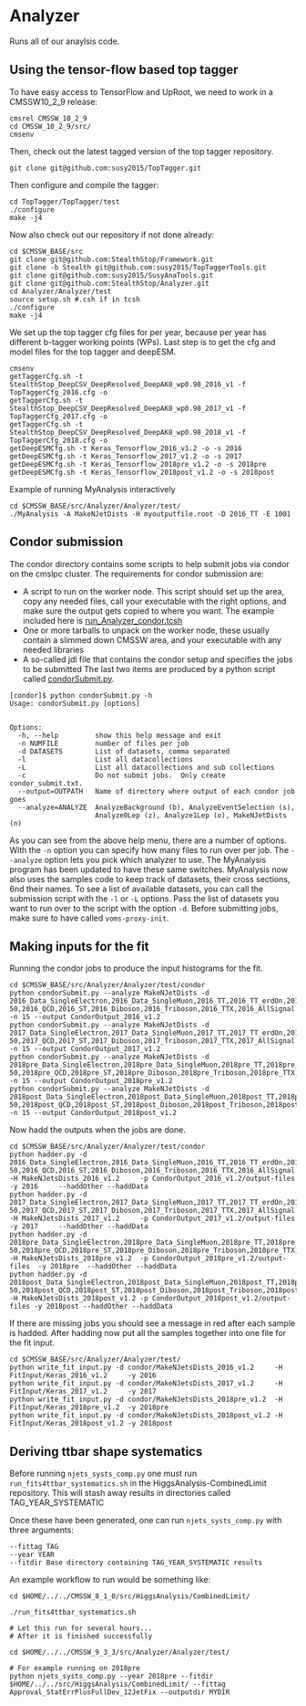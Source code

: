 # Analyzer
Runs all of our anaylsis code. 

## Using the tensor-flow based top tagger

To have easy access to TensorFlow and UpRoot, we need to work in a CMSSW10_2_9 release:
```
cmsrel CMSSW_10_2_9
cd CMSSW_10_2_9/src/
cmsenv
```

Then, check out the latest tagged version of the top tagger repository. 

```
git clone git@github.com:susy2015/TopTagger.git
```

Then configure and compile the tagger:
```
cd TopTagger/TopTagger/test
./configure 
make -j4
```

Now also check out our repository if not done already:
```
cd $CMSSW_BASE/src
git clone git@github.com:StealthStop/Framework.git
git clone -b Stealth git@github.com:susy2015/TopTaggerTools.git
git clone git@github.com:susy2015/SusyAnaTools.git
git clone git@github.com:StealthStop/Analyzer.git
cd Analyzer/Analyzer/test
source setup.sh #.csh if in tcsh
./configure
make -j4
```

We set up the top tagger cfg files for per year, because per year has different b-tagger working points (WPs).
Last step is to get the cfg and model files for the top tagger and deepESM.
```
cmsenv
getTaggerCfg.sh -t StealthStop_DeepCSV_DeepResolved_DeepAK8_wp0.98_2016_v1 -f TopTaggerCfg_2016.cfg -o
getTaggerCfg.sh -t StealthStop_DeepCSV_DeepResolved_DeepAK8_wp0.98_2017_v1 -f TopTaggerCfg_2017.cfg -o
getTaggerCfg.sh -t StealthStop_DeepCSV_DeepResolved_DeepAK8_wp0.98_2018_v1 -f TopTaggerCfg_2018.cfg -o
getDeepESMCfg.sh -t Keras_Tensorflow_2016_v1.2 -o -s 2016
getDeepESMCfg.sh -t Keras_Tensorflow_2017_v1.2 -o -s 2017
getDeepESMCfg.sh -t Keras_Tensorflow_2018pre_v1.2 -o -s 2018pre
getDeepESMCfg.sh -t Keras_Tensorflow_2018post_v1.2 -o -s 2018post
```

Example of running MyAnalysis interactively
```
cd $CMSSW_BASE/src/Analyzer/Analyzer/test/
./MyAnalysis -A MakeNJetDists -H myoutputfile.root -D 2016_TT -E 1001
```


## Condor submission

The condor directory contains some scripts to help submit jobs via condor on the cmslpc cluster. 
The requirements for condor submission are: 
 - A script to run on the worker node. This script should set up the area, copy any needed files, call your executable with the right options, and make sure the output gets copied to where you want. The example included here is [run_Analyzer_condor.tcsh](Analyzer/test/condor/run_Analyzer_condor.tcsh)
 - One or more tarballs to unpack on the worker node, these usually contain a slimmed down CMSSW area, and your executable with any needed libraries
 - A so-called jdl file that contains the condor setup and specifies the jobs to be submitted
The last two items are produced by a python script called [condorSubmit.py](Analyzer/test/condor/condorSubmit.py). 

```
[condor]$ python condorSubmit.py -h
Usage: condorSubmit.py [options]


Options:
  -h, --help         show this help message and exit
  -n NUMFILE         number of files per job
  -d DATASETS        List of datasets, comma separated
  -l                 List all datacollections
  -L                 List all datacollections and sub collections
  -c                 Do not submit jobs.  Only create condor_submit.txt.
  --output=OUTPATH   Name of directory where output of each condor job goes
  --analyze=ANALYZE  AnalyzeBackground (b), AnalyzeEventSelection (s),
                     Analyze0Lep (z), Analyze1Lep (o), MakeNJetDists (n)
```
As you can see from the above help menu, there are a number of options. 
With the `-n` option you can specify how many files to run over per job. The `--analyze` option lets you pick which analyzer to use. 
The MyAnalysis program has been updated to have these same switches. 
MyAnalysis now also uses the samples code to keep track of datasets, their cross sections, 6nd their names. 
To see a list of available datasets, you can call the submission script with the `-l` or `-L` options. Pass the list of datasets you want to run over to the script with the option `-d`. 
Before submitting jobs, make sure to have called `voms-proxy-init`. 

## Making inputs for the fit

Running the condor jobs to produce the input histograms for the fit.

```
cd $CMSSW_BASE/src/Analyzer/Analyzer/test/condor
python condorSubmit.py --analyze MakeNJetDists -d 2016_Data_SingleElectron,2016_Data_SingleMuon,2016_TT,2016_TT_erdOn,2016_TT_hdampUp,2016_TT_hdampDown,2016_TT_underlyingEvtUp,2016_TT_underlyingEvtDown,2016_TT_fsrUp,2016_TT_fsrDown,2016_TT_isrUp,2016_TT_isrDown,2016_WJets,2016_DYJetsToLL_M-50,2016_QCD,2016_ST,2016_Diboson,2016_Triboson,2016_TTX,2016_AllSignal -n 15 --output CondorOutput_2016_v1.2
python condorSubmit.py --analyze MakeNJetDists -d 2017_Data_SingleElectron,2017_Data_SingleMuon,2017_TT,2017_TT_erdOn,2017_TT_hdampUp,2017_TT_hdampDown,2017_TT_underlyingEvtUp,2017_TT_underlyingEvtDown,2017_WJets,2017_DYJetsToLL_M-50,2017_QCD,2017_ST,2017_Diboson,2017_Triboson,2017_TTX,2017_AllSignal                                                             -n 15 --output CondorOutput_2017_v1.2
python condorSubmit.py --analyze MakeNJetDists -d 2018pre_Data_SingleElectron,2018pre_Data_SingleMuon,2018pre_TT,2018pre_TT_erdOn,2018pre_TT_hdampUp,2018pre_TT_hdampDown,2018pre_TT_underlyingEvtUp,2018pre_TT_underlyingEvtDown,2018pre_WJets,2018pre_DYJetsToLL_M-50,2018pre_QCD,2018pre_ST,2018pre_Diboson,2018pre_Triboson,2018pre_TTX,2018pre_AllSignal                            -n 15 --output CondorOutput_2018pre_v1.2
python condorSubmit.py --analyze MakeNJetDists -d 2018post_Data_SingleElectron,2018post_Data_SingleMuon,2018post_TT,2018post_TT_erdOn,2018post_TT_hdampUp,2018post_TT_hdampDown,2018post_TT_underlyingEvtUp,2018post_TT_underlyingEvtDown,2018post_WJets,2018post_DYJetsToLL_M-50,2018post_QCD,2018post_ST,2018post_Diboson,2018post_Triboson,2018post_TTX,2018post_AllSignal                 -n 15 --output CondorOutput_2018post_v1.2
```

Now hadd the outputs when the jobs are done.

```
cd $CMSSW_BASE/src/Analyzer/Analyzer/test/condor
python hadder.py -d  2016_Data_SingleElectron,2016_Data_SingleMuon,2016_TT,2016_TT_erdOn,2016_TT_hdampUp,2016_TT_hdampDown,2016_TT_underlyingEvtUp,2016_TT_underlyingEvtDown,2016_TT_fsrUp,2016_TT_fsrDown,2016_TT_isrUp,2016_TT_isrDown,2016_WJets,2016_DYJetsToLL_M-50,2016_QCD,2016_ST,2016_Diboson,2016_Triboson,2016_TTX,2016_AllSignal  -H MakeNJetsDists_2016_v1.2     -p CondorOutput_2016_v1.2/output-files     -y 2016     --haddOther --haddData
python hadder.py -d  2017_Data_SingleElectron,2017_Data_SingleMuon,2017_TT,2017_TT_erdOn,2017_TT_hdampUp,2017_TT_hdampDown,2017_TT_underlyingEvtUp,2017_TT_underlyingEvtDown,2017_WJets,2017_DYJetsToLL_M-50,2017_QCD,2017_ST,2017_Diboson,2017_Triboson,2017_TTX,2017_AllSignal                                                              -H MakeNJetsDists_2017_v1.2     -p CondorOutput_2017_v1.2/output-files     -y 2017     --haddOther --haddData
python hadder.py -d  2018pre_Data_SingleElectron,2018pre_Data_SingleMuon,2018pre_TT,2018pre_TT_erdOn,2018pre_TT_hdampUp,2018pre_TT_hdampDown,2018pre_TT_underlyingEvtUp,2018pre_TT_underlyingEvtDown,2018pre_WJets,2018pre_DYJetsToLL_M-50,2018pre_QCD,2018pre_ST,2018pre_Diboson,2018pre_Triboson,2018pre_TTX,2018pre_AllSignal                             -H MakeNJetsDists_2018pre_v1.2  -p CondorOutput_2018pre_v1.2/output-files  -y 2018pre  --haddOther --haddData
python hadder.py -d  2018post_Data_SingleElectron,2018post_Data_SingleMuon,2018post_TT,2018post_TT_erdOn,2018post_TT_hdampUp,2018post_TT_hdampDown,2018post_TT_underlyingEvtUp,2018post_TT_underlyingEvtDown,2018post_WJets,2018post_DYJetsToLL_M-50,2018post_QCD,2018post_ST,2018post_Diboson,2018post_Triboson,2018post_TTX,2018post_AllSignal                  -H MakeNJetsDists_2018post_v1.2 -p CondorOutput_2018post_v1.2/output-files -y 2018post --haddOther --haddData
```

If there are missing jobs you should see a message in red after each sample is hadded.
After hadding now put all the samples together into one file for the fit input.

```
cd $CMSSW_BASE/src/Analyzer/Analyzer/test/
python write_fit_input.py -d condor/MakeNJetsDists_2016_v1.2     -H FitInput/Keras_2016_v1.2     -y 2016
python write_fit_input.py -d condor/MakeNJetsDists_2017_v1.2     -H FitInput/Keras_2017_v1.2     -y 2017
python write_fit_input.py -d condor/MakeNJetsDists_2018pre_v1.2  -H FitInput/Keras_2018pre_v1.2  -y 2018pre
python write_fit_input.py -d condor/MakeNJetsDists_2018post_v1.2 -H FitInput/Keras_2018post_v1.2 -y 2018post
```

## Deriving ttbar shape systematics

Before running `njets_systs_comp.py` one must run `run_fits4ttbar_systematics.sh` in the HiggsAnalysis-CombinedLimit repository. This will stash away results in directories called TAG_YEAR_SYSTEMATIC

Once these have been generated, one can run `njets_systs_comp.py` with three arguments:

```
--fittag TAG
--year YEAR
--fitdir Base directory containing TAG_YEAR_SYSTEMATIC results
```

An example workflow to run would be something like:

```
cd $HOME/../../CMSSW_8_1_0/src/HiggsAnalysis/CombinedLimit/

./run_fits4ttbar_systematics.sh

# Let this run for several hours...
# After it is finished successfully

cd $HOME/../../CMSSW_9_3_3/src/Analyzer/Analyzer/test/

# For example running on 2018pre
python njets_systs_comp.py --year 2018pre --fitdir $HOME/../../src/HiggsAnalysis/CombinedLimit/ --fittag Approval_StatErrPlusFullDev_12JetFix --outputdir MYDIR
```

